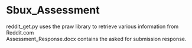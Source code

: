 # Sbux_Assessment

reddit_get.py uses the praw library to retrieve various information from Reddit.com\
Assessment_Response.docx contains the asked for submission response.
